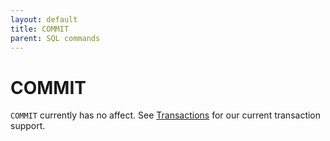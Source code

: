 ```yaml
---
layout: default
title: COMMIT
parent: SQL commands
---
```


# COMMIT

`COMMIT` currently has no affect. See [Transactions] for our current transaction
support.

[Transactions]: /glaredb/transactions.html
